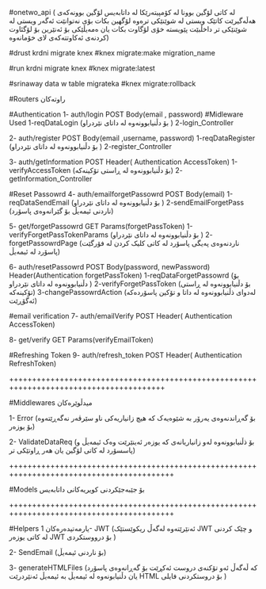 #onetwo_api
(
لە کاتی لۆگین بوونا لە کۆمپیتەرێکا لە داتابەیس لۆگین بوونەکەی هەڵەگیرێت کاتێک ویستی لە شوێنێکی ترەوە لۆگهین بکات بۆی نەتوانێت
ئەگەر ویستی لە شوێنێکی تر داخڵبێت پێویستە خۆی لۆگاوت بکات یان ەمەیڵێکی بۆ ئەنێرین بۆ لۆگئاوت کردنەی ئەکاوتتەکەی لای خۆمانەوە)

#drust krdni migrate knex
#knex migrate:make migration_name

#run krdni migrate knex
#knex migrate:latest

#srinaway data w table migrateka
#knex migrate:rollback

#Routers راوتەکان

#Authentication
1- auth/login POST Body(email , password)
#Midleware Used
1-reqDataLogin (بۆ دڵنیابوونەوە لە داتای نێردراو )
2-login_Controller

2- auth/register POST Body(email ,username, password)
1-reqDataRegister (بۆ دڵنیابوونەوە لە داتای نێردراو )
2-register_Controller

3- auth/getInformation POST Header( Authentication AccessToken)
1-verifyAccessToken (بۆ دڵنیابوونەوە لە ڕاستی تۆکینەکە)
2-getInformation_Controller

#Reset Passowrd
4- auth/emailforgetPassowrd POST Body(email)
1-reqDataSendEmail (بۆ دڵنیابوونەوە لە داتای نێردراو )
2-sendEmailForgetPass (ناردنی ئیمەیڵ بۆ گێرانەوەی پاسۆرد)

5- get/forgetPassowrd GET Params(forgetPassToken)
1-verifyForgetPassTokenParams (بۆ دڵنیابوونەوە لە داتای نێردراو )
2-forgetPassowrdPage (ناردنەوەی پەیگی پاسۆرد لە کاتی کلیک کردن لە فۆرگێت پاسۆرد لە ئیمەیڵ)

6- auth/resetPassowrd POST Body(password, newPassword) Header(Authentication forgetPassToken)
1-reqDataForgetPassowrd (بۆ دڵنیابوونەوە لە داتای نێردراو )
2-verifyForgetPassToken (بۆ دڵنیابوونەوە لە ڕاستی تۆکینەکە)
3-changePassowrdAction (لەدوای ذڵنیابوونەوە لە داتا و تۆکین پاسۆردەکە ئەگۆڕێت)

#email verification
7- auth/emailVerify POST Header( Authentication AccessToken)

8- get/verify GET Params(verifyEmailToken)

#Refreshing Token
9- auth/refresh_token POST Header( Authentication RefreshToken)

++++++++++++++++++++++++++++++++++++++++++++++++++++++++++++++++++++++++++++++++++++++++

#Middlewares میدڵوێرەکان

1- Error (بۆ گەڕاندنەوەی یەرۆر بە شێوەیەک کە هیچ زانیاریەکی ناو سێرڤەر نەگەڕێتەوە بۆ یوزەر)

2- ValidateDataReq (بۆ ذڵنیابوونەوە لەو زانیاریانەی کە یوزەر ئەینێرێت وەک ئیمەیڵ و پاسسۆرد لە کاتی لۆگین یان هەر ڕاوتێکی تر)

++++++++++++++++++++++++++++++++++++++++++++++++++++++++++++++++++++++++++++++++++++++++++

#Models
بۆ جێبەجێکردنی کویریەکانی داتابەیس

++++++++++++++++++++++++++++++++++++++++++++++++++++++++++++++++++++++++++++++++++++++++++

#Helpers یارمەتیدەرەکان
1- JWT (ئەنێرێتەوە لەگەڵ ریکوێستێک JWT و چێک کردنی لە کاتی یوزەر JWT بۆ درووستکردی )

2- SendEmail (بۆ ناردنی ئیمەیڵ)

3- generateHTMLFiles (کە ڵەگەڵ ئەو تۆکنەی دروست ئەکڕێت بۆ گەڕانەوەی پاسۆرد یان دڵنیابونەوە لە ئیمەیڵ بە ئیمەیڵ ئەنێردرێت HTML بۆ دروستکردنی فایلی )
